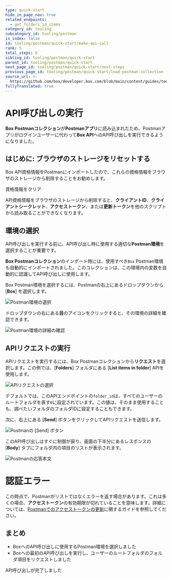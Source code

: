 ```yaml
---
type: quick-start
hide_in_page_nav: true
related_endpoints:
  - get_folders_id_items
category_id: tooling
subcategory_id: tooling/postman
is_index: false
id: tooling/postman/quick-start/make-api-call
rank: 5
total_steps: 6
sibling_id: tooling/postman/quick-start
parent_id: tooling/postman/quick-start
next_page_id: tooling/postman/quick-start/next-steps
previous_page_id: tooling/postman/quick-start/load-postman-collection
source_url: >-
  https://github.com/box/developer.box.com/blob/main/content/guides/tooling/postman/quick-start/5-make-api-call.md
fullyTranslated: true
---
```

# API呼び出しの実行

**Box Postmanコレクション**が**Postmanアプリ**に読み込まれたため、Postmanアプリがログインユーザーに代わって**Box API**へのAPI呼び出しを実行できるようになりました。

## はじめに: ブラウザのストレージをリセットする

Box API資格情報をPostmanにインポートしたので、これらの資格情報をブラウザのストレージから削除することをお勧めします。

<ResetButton id="postman,credentials,observable_events">

資格情報をクリア

</ResetButton>

<Message warning>

API資格情報をブラウザのストレージから削除すると、**クライアントID**、**クライアントシークレット**、**アクセストークン**、または**更新トークン**を他のスクリプトから読み取ることができなくなります。

</Message>

## 環境の選択

API呼び出しを実行する前に、API呼び出し時に使用する適切な**Postman環境**を選択することが重要です。

**Box Postmanコレクション**のインポート時には、使用すべき`Box` Postman環境も自動的にインポートされました。このコレクションは、この環境内の変数を自動的に認識してAPI呼び出しに使用します。

Box Postman環境を選択するには、Postmanの右上にあるドロップダウンから \[**Box**] を選択します。

<ImageFrame border center shadow>

![Postman環境の選択](./select-environment.png)

</ImageFrame>

ドロップダウンの右にある**目**のアイコンをクリックすると、その環境の詳細を確認できます。

<ImageFrame border center shadow>

![Postman環境の詳細の確認](./inspect-environment.png)

</ImageFrame>

## APIリクエストの実行

APIリクエストを実行するには、Box Postmanコレクションから**リクエスト**を選択します。この例では、\[**Folders**] フォルダにある \[**List items in folder**] APIを使用します。

<ImageFrame border center shadow>

![APIリクエストの選択](./select-api-request.png)

</ImageFrame>

デフォルトでは、このAPIエンドポイントの`folder_id`は、すべてのユーザーのルートフォルダを表す`0`に設定されています。この値は、そのまま使用することも、調べたいフォルダのフォルダIDに設定することもできます。

次に、右上にある \[**Send**] ボタンをクリックしてAPIリクエストを送信します。

<ImageFrame border center shadow>

![Postmanの \[Send\] ボタン](./postman-send-button.png)

</ImageFrame>

このAPI呼び出しはすぐに制御が戻り、画面の下半分にあるレスポンスの \[**Body**] タブにフォルダ内の項目のリストが表示されます。

<ImageFrame border center shadow>

![Postmanの応答本文](./postman-response-body.png)

</ImageFrame>

<Message warning>

# 認証エラー

この時点で、Postmanがリストではなくエラーを返す場合があります。これは多くの場合、**アクセストークン**の有効期限が切れていることを意味します。詳細については、[Postmanでのアクセストークンの更新](g://tooling/postman/refresh)に関するガイドを参照してください。

</Message>

## まとめ

* BoxへのAPI呼び出しに使用するPostman環境を選択しました
* Boxへの最初のAPI呼び出しを実行し、ユーザーのルートフォルダのフォルダ項目をリクエストしました

<Next>

API呼び出しが完了しました

</Next>
